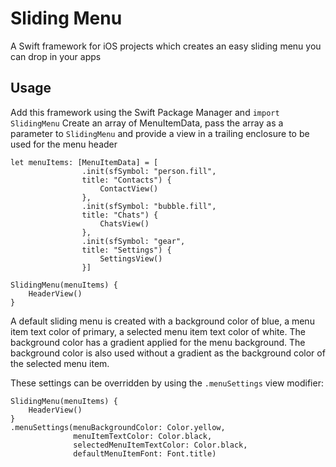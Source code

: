 # Sliding Menu
A Swift framework for iOS projects which creates an easy sliding menu you can drop in your apps

## Usage
Add this framework using the Swift Package Manager and `import SlidingMenu`
Create an array of MenuItemData, pass the array as a parameter to `SlidingMenu` and provide a view in a trailing enclosure to be used for the menu header
```
let menuItems: [MenuItemData] = [
                .init(sfSymbol: "person.fill",
                title: "Contacts") {
                    ContactView()
                },
                .init(sfSymbol: "bubble.fill",
                title: "Chats") {
                    ChatsView()
                },
                .init(sfSymbol: "gear",
                title: "Settings") {
                    SettingsView()
                }]

SlidingMenu(menuItems) {
    HeaderView()
}
```

A default sliding menu is created with a background color of blue, a menu item text color of primary, a selected menu item text color of white. The background color has a gradient applied for the menu background. The background color is also used without a gradient as the background color of the selected menu item.

These settings can be overridden by using the `.menuSettings` view modifier:
```
SlidingMenu(menuItems) {
    HeaderView()
}
.menuSettings(menuBackgroundColor: Color.yellow,
              menuItemTextColor: Color.black,
              selectedMenuItemTextColor: Color.black,
              defaultMenuItemFont: Font.title)
```
